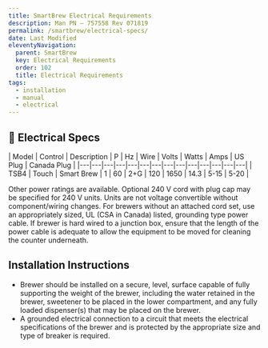 ```yaml
---
title: SmartBrew Electrical Requirements
description: Man PN – 757558 Rev 071819
permalink: /smartbrew/electrical-specs/
date: Last Modified
eleventyNavigation:
  parent: SmartBrew
  key: Electrical Requirements
  order: 102
  title: Electrical Requirements
tags:
  - installation
  - manual
  - electrical
---
```

## 🔌 Electrical Specs

| Model | Control | Description | P | Hz | Wire | Volts | Watts | Amps | US Plug | Canada Plug |
|---|---|---|---|---|---|---|---|---|---|---|---|---|---|
| TSB4 | Touch | Smart Brew | 1 | 60 | 2+G | 120 | 1650 | 14.3 | 5-15 | 5-20 |

Other power ratings are available.  Optional 240 V cord with plug cap may be specified for 240 V units.  Units are not voltage convertible without component/wiring changes.  For brewers without an attached cord set, use an appropriately sized, UL (CSA in Canada) listed, grounding type power cable.  If brewer is hard wired to a junction box, ensure that the length of the power cable is adequate to allow the equipment to be moved for cleaning the counter underneath.

## Installation Instructions

- Brewer should be installed on a secure, level, surface capable of fully supporting the weight of the brewer, including the water retained in the brewer, sweetener to be placed in the lower compartment, and any fully loaded dispenser(s) that may be placed on the brewer.
- A grounded electrical connection to a circuit that meets the electrical specifications of the brewer and is protected by the appropriate size and type of breaker is required.
